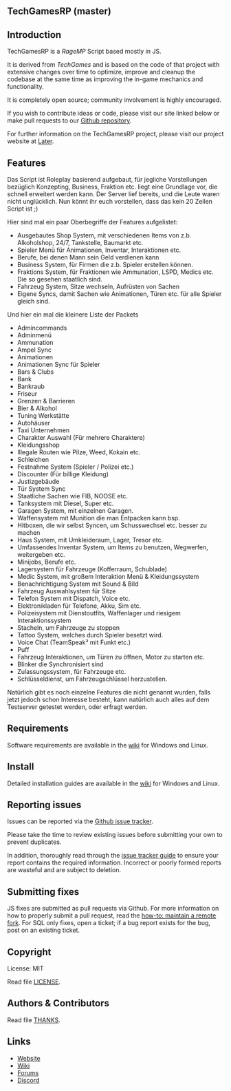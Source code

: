 ## TechGamesRP (master)

## Introduction

TechGamesRP is a *RageMP* Script based mostly in JS.

It is derived from *TechGames* and is based on the code of that project with extensive changes over time to optimize,
improve and cleanup the codebase at the same time as improving the in-game mechanics and functionality.

It is completely open source; community involvement is highly encouraged.

If you wish to contribute ideas or code, please visit our site linked below or
make pull requests to our [Github repository](https://github.com/Setraxis/TechGamesRP/pulls).

For further information on the TechGamesRP project, please visit our project
website at [Later](#).

## Features

Das Script ist Roleplay basierend aufgebaut, für jegliche Vorstellungen bezüglich Konzepting, Business, Fraktion etc. liegt eine Grundlage vor, die schnell erweitert werden kann.
Der Server lief bereits, und die Leute waren nicht unglücklich. Nun könnt ihr euch vorstellen, dass das kein 20 Zeilen Script ist ;)

Hier sind mal ein paar Oberbegriffe der Features aufgelistet:

- Ausgebautes Shop System, mit verschiedenen Items von z.b. Alkoholshop, 24/7, Tankstelle, Baumarkt etc.
- Spieler Menü für Animationen, Inventar, Interaktionen etc.
- Berufe, bei denen Mann sein Geld verdienen kann
- Business System, für Firmen die z.b. Spieler erstellen können.
- Fraktions System, für Fraktionen wie Ammunation, LSPD, Medics etc. Die so gesehen staatlich sind.
- Fahrzeug System, Sitze wechseln, Aufrüsten von Sachen
- Eigene Syncs, damit Sachen wie Animationen, Türen etc. für alle Spieler gleich sind.

Und hier ein mal die kleinere Liste der Packets

- Admincommands
- Adminmenü
- Ammunation
- Ampel Sync
- Animationen
- Animationen Sync für Spieler
- Bars & Clubs
- Bank
- Bankraub
- Friseur
- Grenzen & Barrieren
- Bier & Alkohol
- Tuning Werkstätte
- Autohäuser
- Taxi Unternehmen
- Charakter Auswahl (Für mehrere Charaktere)
- Kleidungsshop
- Illegale Routen wie Pilze, Weed, Kokain etc.
- Schleichen
- Festnahme System (Spieler / Polizei etc.)
- Discounter (Für billige Kleidung)
- Justizgebäude
- Tür System Sync
- Staatliche Sachen wie FIB, NOOSE etc.
- Tanksystem mit Diesel, Super etc.
- Garagen System, mit einzelnen Garagen.
- Waffensystem mit Munition die man Entpacken kann bsp.
- Hitboxen, die wir selbst Syncen, um Schusswechsel etc. besser zu machen
- Haus System, mit Umkleideraum, Lager, Tresor etc.
- Umfassendes Inventar System, um Items zu benutzen, Wegwerfen, weitergeben etc.
- Minijobs, Berufe etc.
- Lagersystem für Fahrzeuge (Kofferraum, Schublade)
- Medic System, mit großem Interaktion Menü & Kleidungssystem
- Benachrichtigung System mit Sound & Bild
- Fahrzeug Auswahlsystem für Sitze
- Telefon System mit Dispatch, Voice etc.
- Elektronikladen für Telefone, Akku, Sim etc.
- Polizeisystem mit Dienstoutfits, Waffenlager und riesigem Interaktionssystem
- Stacheln, um Fahrzeuge zu stoppen
- Tattoo System, welches durch Spieler besetzt wird.
- Voice Chat (TeamSpeak³ mit Funkt etc.)
- Puff
- Fahrzeug Interaktionen, um Türen zu öffnen, Motor zu starten etc.
- Blinker die Synchronisiert sind
- Zulassungssystem, für Fahrzeuge etc.
- Schlüsseldienst, um Fahrzeugschlüssel herzustellen.

Natürlich gibt es noch einzelne Features die nicht genannt wurden, falls jetzt jedoch schon Interesse besteht,
kann natürlich auch alles auf dem Testserver getestet werden, oder erfragt werden.

## Requirements

Software requirements are available in the [wiki](#) for
Windows and Linux.

## Install

Detailed installation guides are available in the [wiki](#) for
Windows and Linux.

## Reporting issues

Issues can be reported via the [Github issue tracker](https://github.com/Setraxis/TechGamesRP/labels/Branch-master).

Please take the time to review existing issues before submitting your own to
prevent duplicates.

In addition, thoroughly read through the [issue tracker guide](#) to ensure
your report contains the required information. Incorrect or poorly formed
reports are wasteful and are subject to deletion.

## Submitting fixes

JS fixes are submitted as pull requests via Github. For more information on how to
properly submit a pull request, read the [how-to: maintain a remote fork](#).
For SQL only fixes, open a ticket; if a bug report exists for the bug, post on an existing ticket.


## Copyright

License: MIT

Read file [LICENSE](LICENSE).

## Authors &amp; Contributors

Read file [THANKS](THANKS).

## Links

* [Website](#)
* [Wiki](#)
* [Forums](#)
* [Discord](https://discord.gg/VzJnZtx)
